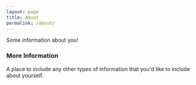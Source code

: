 ```yaml
---
layout: page
title: About
permalink: /about/
---
```


Some information about you!

### More Information

A place to include any other types of information that you'd like to include about yourself.

<!-- ### Contact me

[email@domain.com](mailto:email@domain.com) -->
